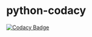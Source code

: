 # python-codacy
[![Codacy Badge](https://api.codacy.com/project/badge/Grade/ee82507c289c4652954b2f61680a39d9)](https://app.codacy.com/gh/tiago-txm/python-codacy?utm_source=github.com&utm_medium=referral&utm_content=tiago-txm/python-codacy&utm_campaign=Badge_Grade)